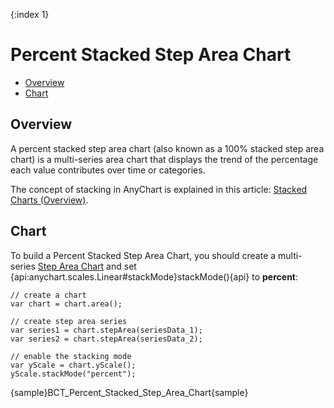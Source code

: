 {:index 1}
# Percent Stacked Step Area Chart

* [Overview](#overview)
* [Chart](#chart)

## Overview

A percent stacked step area chart (also known as a 100% stacked step area chart) is a multi-series area chart that displays the trend of the percentage each value contributes over time or categories.

The concept of stacking in AnyChart is explained in this article: [Stacked Charts (Overview)](../Overview).

## Chart

To build a Percent Stacked Step Area Chart, you should create a multi-series [Step Area Chart](../../Step_Area_Chart) and set {api:anychart.scales.Linear#stackMode}stackMode(){api} to <strong>percent</strong>:

```
// create a chart
var chart = chart.area();

// create step area series
var series1 = chart.stepArea(seriesData_1);
var series2 = chart.stepArea(seriesData_2);

// enable the stacking mode
var yScale = chart.yScale();
yScale.stackMode("percent");
```

{sample}BCT\_Percent\_Stacked\_Step\_Area\_Chart{sample}
